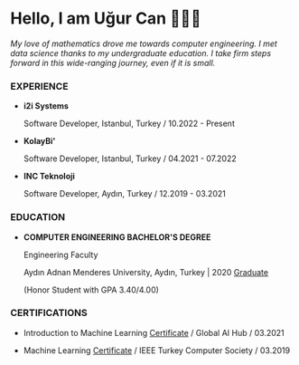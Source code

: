 # Hello, I am Uğur Can 👨🏽‍💻

*My love of mathematics drove me towards computer engineering. I met data science thanks to my undergraduate education. I take firm steps forward in this wide-ranging journey, even if it is small.*

### EXPERIENCE

* **i2i Systems**

  Software Developer, Istanbul, Turkey / 10.2022 - Present
  
* **KolayBi'**

  Software Developer, Istanbul, Turkey / 04.2021 - 07.2022

* **INC Teknoloji**

  Software Developer, Aydın, Turkey / 12.2019 - 03.2021
  
### EDUCATION
  
* **COMPUTER ENGINEERING BACHELOR'S DEGREE**
  
  Engineering Faculty
  
  Aydın Adnan Menderes University, Aydın, Turkey | 2020 [Graduate](https://drive.google.com/file/d/1fmo_eKi-KXyKzmJjy66PC9MSfkrf44lQ/view?usp=sharing)
  
  (Honor Student with GPA 3.40/4.00)
  
### CERTIFICATIONS

* Introduction to Machine Learning [Certificate](https://drive.google.com/file/d/1sVPzVhdvzlhtdAvQEbtRu2bUbYkHOUYv/view) / Global AI Hub / 03.2021

* Machine Learning [Certificate](https://drive.google.com/file/d/1hnhz0MGQeogAd-hBhKJQt8XzkPjBqPW7/view) / IEEE Turkey Computer Society / 03.2019
